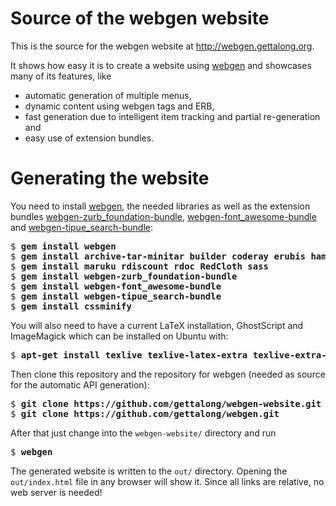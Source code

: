 # Source of the webgen website

This is the source for the webgen website at
<http://webgen.gettalong.org>.

It shows how easy it is to create a website using [webgen] and showcases
many of its features, like

* automatic generation of multiple menus,
* dynamic content using webgen tags and ERB,
* fast generation due to intelligent item tracking and partial
  re-generation and
* easy use of extension bundles.


# Generating the website

You need to install [webgen], the needed libraries as well as the
extension bundles [webgen-zurb_foundation-bundle][1],
[webgen-font_awesome-bundle][2] and [webgen-tipue_search-bundle][3]:

<pre>
$ <b>gem install webgen</b>
$ <b>gem install archive-tar-minitar builder coderay erubis haml</b>
$ <b>gem install maruku rdiscount rdoc RedCloth sass</b>
$ <b>gem install webgen-zurb_foundation-bundle</b>
$ <b>gem install webgen-font_awesome-bundle</b>
$ <b>gem install webgen-tipue_search-bundle</b>
$ <b>gem install cssminify</b>
</pre>

You will also need to have a current LaTeX installation, GhostScript and
ImageMagick which can be installed on Ubuntu with:

<pre>
$ <b>apt-get install texlive texlive-latex-extra texlive-extra-utils imagemagick</b>
</pre>

Then clone this repository and the repository for webgen (needed as
source for the automatic API generation):

<pre>
$ <b>git clone https://github.com/gettalong/webgen-website.git</b>
$ <b>git clone https://github.com/gettalong/webgen.git</b>
</pre>

After that just change into the `webgen-website/` directory and run

<pre>
$ <b>webgen</b>
</pre>

The generated website is written to the `out/` directory. Opening the
`out/index.html` file in any browser will show it. Since all links are
relative, no web server is needed!

[webgen]: http://webgen.gettalong.org
[1]: https://github.com/gettalong/webgen-zurb_foundation-bundle
[2]: https://github.com/gettalong/webgen-font_awesome-bundle
[3]: https://github.com/gettalong/webgen-tipue_search-bundle
